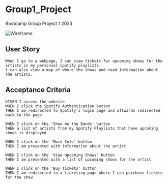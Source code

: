 # Group1_Project

Bootcamp Group Project 1 2023

![Wireframe](https://github.com/AlexanderDuncan1/Group1_Project/assets/131665093/f715283c-9347-4a26-bb5b-468d348b6861)



## User Story

```
When I go to a webpage, I can view tickets for upcoming shows for the artists in my personsal spotify playlists.
I can also view a map of where the shows and read information about the artists.
```

## Acceptance Criteria

```
GIVEN I access the website
WHEN I click the Spotify Authentication button
THEN I am redirected to Spotify's login page and aftwards redirected back to the page

WHEN I click on the 'Show me the Bands' button
THEN a list of artists from my Spotify Playlists that have upcoming shows is displayed

WHEN I click on the 'More Info' button
THEN I am presented with information about the artist

WHEN I click on the 'View Upcoming Shows' button
THEN I am presented with a list of upcoming shows for the artist

WHEN I click on the 'Buy Tickets' button
THEN I am redirected to a ticketing page where I can purchase tickets for the show
```
